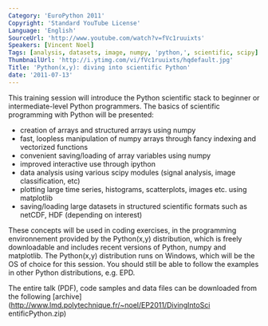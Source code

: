 ```yaml
---
Category: 'EuroPython 2011'
Copyright: 'Standard YouTube License'
Language: 'English'
SourceUrl: 'http://www.youtube.com/watch?v=fVc1ruuixts'
Speakers: [Vincent Noel]
Tags: [analysis, datasets, image, numpy, 'python,', scientific, scipy]
ThumbnailUrl: 'http://i.ytimg.com/vi/fVc1ruuixts/hqdefault.jpg'
Title: 'Python(x,y): diving into scientific Python'
date: '2011-07-13'
---
```

This training session will introduce the Python scientific stack to beginner
or intermediate-level Python programmers. The basics of scientific programming
with Python will be presented:

  * creation of arrays and structured arrays using numpy
  * fast, loopless manipulation of numpy arrays through fancy indexing and vectorized functions
  * convenient saving/loading of array variables using numpy
  * improved interactive use through ipython
  * data analysis using various scipy modules (signal analysis, image classification, etc)
  * plotting large time series, histograms, scatterplots, images etc. using matplotlib
  * saving/loading large datasets in structured scientific formats such as netCDF, HDF (depending on interest)

These concepts will be used in coding exercises, in the programming
environnement provided by the Python(x,y) distribution, which is freely
downloadable and includes recent versions of Python, numpy and matplotlib. The
Python(x,y) distribution runs on Windows, which will be the OS of choice for
this session. You should still be able to follow the examples in other Python
distributions, e.g. EPD.

The entire talk (PDF), code samples and data files can be downloaded from the
following [archive](http://www.lmd.polytechnique.fr/~noel/EP2011/DivingIntoSci
entificPython.zip)
